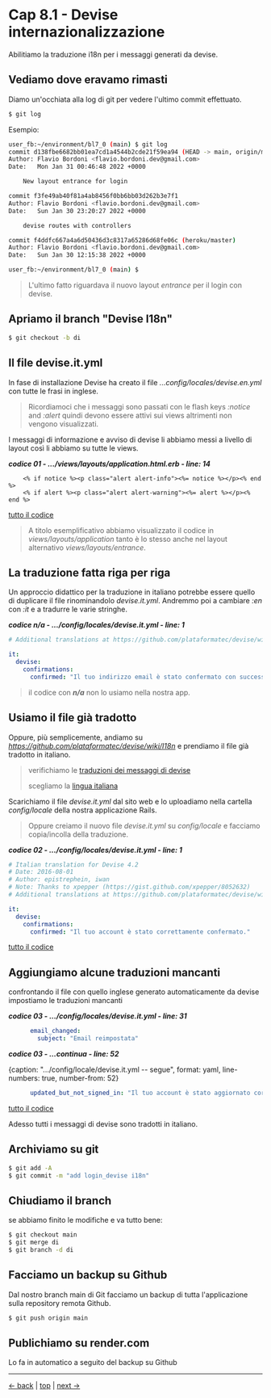 # <a name="top"></a> Cap 8.1 - Devise internazionalizzazione

Abilitiamo la traduzione i18n per i messaggi generati da devise.



## Vediamo dove eravamo rimasti

Diamo un'occhiata alla log di git per vedere l'ultimo commit effettuato.

```bash
$ git log
```

Esempio:

```bash
user_fb:~/environment/bl7_0 (main) $ git log
commit d138fbe6682bb01ea7cd1a4544b2cde21f59ea94 (HEAD -> main, origin/main, heroku/main)
Author: Flavio Bordoni <flavio.bordoni.dev@gmail.com>
Date:   Mon Jan 31 00:46:48 2022 +0000

    New layout entrance for login

commit f3fe49ab40f81a4ab8456f0bb6bb03d262b3e7f1
Author: Flavio Bordoni <flavio.bordoni.dev@gmail.com>
Date:   Sun Jan 30 23:20:27 2022 +0000

    devise routes with controllers

commit f4ddfc667a4a6d50436d3c8317a65286d68fe06c (heroku/master)
Author: Flavio Bordoni <flavio.bordoni.dev@gmail.com>
Date:   Sun Jan 30 12:15:38 2022 +0000

user_fb:~/environment/bl7_0 (main) $
```

> L'ultimo fatto riguardava il nuovo layout *entrance* per il login con devise.



## Apriamo il branch "Devise I18n"

```bash
$ git checkout -b di
```



## Il file devise.it.yml

In fase di installazione Devise ha creato il file *...config/locales/devise.en.yml* con tutte le frasi in inglese. 

> Ricordiamoci che i messaggi sono passati con le flash keys *:notice* and *:alert* quindi devono essere attivi sui views altrimenti non vengono visualizzati.

I messaggi di informazione e avviso di devise li abbiamo messi a livello di layout così li abbiamo su tutte le views.


***codice 01 - .../views/layouts/application.html.erb - line: 14***

```html+erb
    <% if notice %><p class="alert alert-info"><%= notice %></p><% end %>
    <% if alert %><p class="alert alert-warning"><%= alert %></p><% end %>   
```

[tutto il codice](https://github.com/flaviobordonidev/leanpubabrandnewcms/blob/master/01-base/08-authentication_i18n/01_01-views-layouts-application.html.erb)


> A titolo esemplificativo abbiamo visualizzato il codice in *views/layouts/application* tanto è lo stesso anche nel layout alternativo *views/layouts/entrance*.



## La traduzione fatta riga per riga

Un approccio didattico per la traduzione in italiano potrebbe essere quello di duplicare il file rinominandolo *devise.it.yml*.
Andremmo poi a cambiare *:en* con *:it* e a tradurre le varie stringhe.

***codice n/a - .../config/locales/devise.it.yml - line: 1***

```yaml
# Additional translations at https://github.com/plataformatec/devise/wiki/I18n

it:
  devise:
    confirmations:
      confirmed: "Il tuo indirizzo email è stato confermato con successo."
```

> il codice con ***n/a*** non lo usiamo nella nostra app.



## Usiamo il file già tradotto

Oppure, più semplicemente, andiamo su *https://github.com/plataformatec/devise/wiki/I18n* e prendiamo il file già tradotto in italiano.


> verifichiamo le [traduzioni dei messaggi di devise](https://github.com/plataformatec/devise/wiki/I18n)
>
> scegliamo la [lingua italiana](https://gist.github.com/iwan/91c724774594c8b484c95ff1db5d1a15)

Scarichiamo il file *devise.it.yml* dal sito web e lo uploadiamo nella cartella *config/locale* della nostra applicazione Rails.

> Oppure creiamo il nuovo file *devise.it.yml* su *config/locale* e facciamo copia/incolla della traduzione. 

***codice 02 - .../config/locales/devise.it.yml - line: 1***

```yaml
# Italian translation for Devise 4.2
# Date: 2016-08-01
# Author: epistrephein, iwan
# Note: Thanks to xpepper (https://gist.github.com/xpepper/8052632)
# Additional translations at https://github.com/plataformatec/devise/wiki/I18n

it:
  devise:
    confirmations:
      confirmed: "Il tuo account è stato correttamente confermato."
```

[tutto il codice](https://github.com/flaviobordonidev/leanpubabrandnewcms/blob/master/01-base/08-authentication_i18n/01_02-config-locale-devise.it.yml)



## Aggiungiamo alcune traduzioni mancanti

confrontando il file con quello inglese generato automaticamente da devise impostiamo le traduzioni mancanti

***codice 03 - .../config/locales/devise.it.yml - line: 31***

```yaml
      email_changed:
        subject: "Email reimpostata"
```

***codice 03 - ...continua - line: 52***

{caption: ".../config/locale/devise.it.yml -- segue", format: yaml, line-numbers: true, number-from: 52}
```yaml
      updated_but_not_signed_in: "Il tuo account è stato aggiornato correttamente, ma poiché la password è stata modificata, è necessario accedere nuovamente"
```

[tutto il codice](https://github.com/flaviobordonidev/leanpubabrandnewcms/blob/master/01-base/08-authentication_i18n/01_03-config-locale-devise.it.yml)

Adesso tutti i messaggi di devise sono tradotti in italiano.



## Archiviamo su git

```bash
$ git add -A
$ git commit -m "add login_devise i18n"
```



## Chiudiamo il branch

se abbiamo finito le modifiche e va tutto bene:

```bash
$ git checkout main
$ git merge di
$ git branch -d di
```



## Facciamo un backup su Github

Dal nostro branch main di Git facciamo un backup di tutta l'applicazione sulla repository remota Github.

```bash
$ git push origin main
```



## Publichiamo su render.com

Lo fa in automatico a seguito del backup su Github



---

[<- back](https://github.com/flaviobordonidev/leanpubabrandnewcms/blob/master/01-base/07-authentication/05_00-devise-dedicated_layout-it.md)
 | [top](#top) |
[next ->](https://github.com/flaviobordonidev/leanpubabrandnewcms/blob/master/01-base/09-manage_users/01_00-manage_users-it.md)
